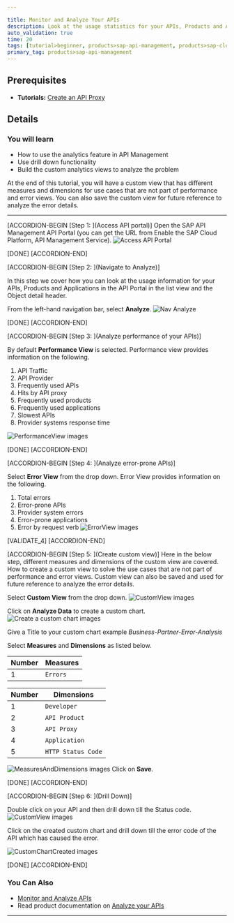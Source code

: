 ```yaml
---

title: Monitor and Analyze Your APIs
description: Look at the usage statistics for your APIs, Products and Applications in the API Portal and Developer Portal in the list view and the Object detail header. Also, monitor and analyze the APIs by building your own custom views and use the drill down functionality.
auto_validation: true
time: 20
tags: [tutorial>beginner, products>sap-api-management, products>sap-cloud-platform]
primary_tag: products>sap-api-management
---
```


## Prerequisites
 - **Tutorials:** [Create an API Proxy](https://developers.sap.com/tutorials/hcp-apim-create-api.html)

## Details
### You will learn
  - How to use the analytics feature in API Management
  - Use drill down functionality
  - Build the custom analytics views to analyze the problem

At the end of this tutorial, you will have a custom view that has different measures and dimensions for use cases that are not part of performance and error views. You can also save the custom view for future reference to analyze the error details.

---

[ACCORDION-BEGIN [Step 1: ](Access API portal)]
Open the SAP API Management API Portal (you can get the URL from Enable the SAP Cloud Platform, API Management Service).
![Access API Portal](01-access_api_portal.png)

[DONE]
[ACCORDION-END]

[ACCORDION-BEGIN [Step 2: ](Navigate to Analyze)]

In this step we cover how you can look at the usage information for your APIs, Products and Applications in the API Portal in the list view and the Object detail header.

From the left-hand navigation bar, select **Analyze**.
![Nav Analyze](02-NavAnalyze.png)

[DONE]
[ACCORDION-END]


[ACCORDION-BEGIN [Step 3: ](Analyze performance of your APIs)]

By default **Performance View** is selected. Performance view provides information on the following.

1. API Traffic
2. API Provider
3. Frequently used APIs
4. Hits by API proxy
5. Frequently used products
6. Frequently used applications
7. Slowest APIs
8. Provider systems response time

![PerformanceView images](03-PerformanceView.png)

[DONE]
[ACCORDION-END]

[ACCORDION-BEGIN [Step 4: ](Analyze error-prone APIs)]

Select **Error View** from the drop down. Error View provides information on the following.

 1. Total errors
 2. Error-prone APIs
 3. Provider system errors
 4. Error-prone applications
 5. Error by request verb
![ErrorView images](04-ErrorView.png)

[VALIDATE_4]
[ACCORDION-END]

[ACCORDION-BEGIN [Step 5: ](Create custom view)]
Here in the below step, different measures and dimensions of the custom view are covered. How to create a custom view to solve the use cases that are not part of performance and error views. Custom view can also be saved and used for future reference to analyze the error details.

Select **Custom View** from the drop down.
![CustomView images](05-CustomView.png)

Click on **Analyze Data** to create a custom chart.
![Create a custom chart images](06-CreateCustomChart.png)

Give a Title to your custom chart example *Business-Partner-Error-Analysis*

Select **Measures** and **Dimensions** as listed below.

**Number** | **Measures**
---- | ----
1 |`Errors`

**Number** | **Dimensions**
---- | ----
1 |`Developer`
2 |`API Product`
3 |`API Proxy`
4 |`Application`
5 |`HTTP Status Code`
![MeasuresAndDimensions images](07-MeasuresAndDimensions.png)
Click on **Save**.

[DONE]
[ACCORDION-END]

[ACCORDION-BEGIN [Step 6: ](Drill Down)]

Double click on your API and then drill down till the Status code.
![CustomView images](08-CustomView.png)

Click on the created custom chart and drill down till the error code of the API which has caused the error.

![CustomChartCreated images](09-CustomChartCreated.png)

[DONE]
[ACCORDION-END]

### You Can Also
- [Monitor and Analyze APIs](https://blogs.sap.com/2017/07/04/sap-cloud-platform-api-management-analytics-and-drill-down/)
- Read product documentation on [Analyze your APIs](https://help.sap.com/viewer/66d066d903c2473f81ec33acfe2ccdb4/Cloud/en-US/7712c611015045afb47d7c244fffee63.html)

---
